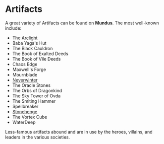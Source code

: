 # Artifacts

A great variety of Artifacts can be found on **Mundus**. The most well-known include:

- The [Arclight](neverwinter.md#arclight)
- Baba Yaga's Hut
- The Black Cauldron
- The Book of Exalted Deeds
- The Book of Vile Deeds
- Chaos Edge
- Maxwell's Forge
- Mournblade
- [Neverwinter](neverwinter.md)
- The Oracle Stones
- The Orbs of Dragonkind
- The Sky Tower of Ovda
- The Smiting Hammer
- Spellbreaker
- [Stonehenge](stonehenge.md)
- The Vortex Cube
- WaterDeep

Less-famous artifacts abound and are in use by the heroes, villains, and leaders in the various societies.
